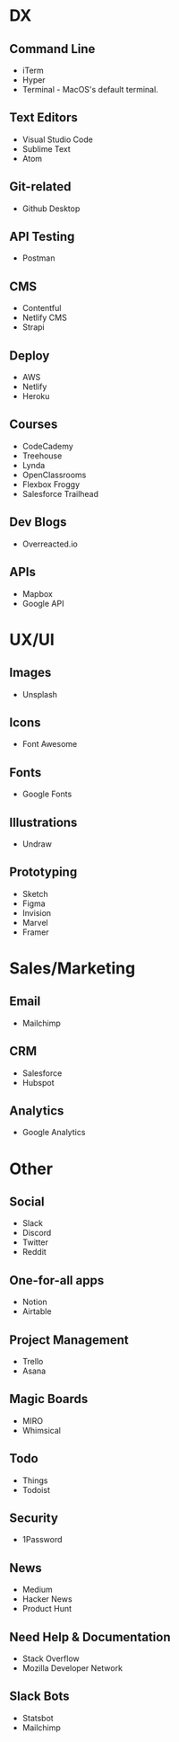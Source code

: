 # DX

## Command Line

- iTerm
- Hyper
- Terminal - MacOS's default terminal.

## Text Editors

- Visual Studio Code
- Sublime Text
- Atom

## Git-related

- Github Desktop

## API Testing

- Postman

## CMS

- Contentful
- Netlify CMS
- Strapi

## Deploy

- AWS
- Netlify
- Heroku

## Courses

- CodeCademy
- Treehouse
- Lynda
- OpenClassrooms
- Flexbox Froggy
- Salesforce Trailhead

## Dev Blogs

- Overreacted.io

## APIs

- Mapbox
- Google API

# UX/UI

## Images

- Unsplash

## Icons

- Font Awesome

## Fonts

- Google Fonts

## Illustrations

- Undraw

## Prototyping

- Sketch
- Figma
- Invision
- Marvel
- Framer

# Sales/Marketing

## Email

- Mailchimp

## CRM

- Salesforce
- Hubspot

## Analytics

- Google Analytics

# Other

## Social

- Slack
- Discord
- Twitter
- Reddit

## One-for-all apps

- Notion
- Airtable

## Project Management

- Trello
- Asana

## Magic Boards

- MIRO
- Whimsical

## Todo

- Things
- Todoist

## Security

- 1Password

## News

- Medium
- Hacker News
- Product Hunt

## Need Help & Documentation

- Stack Overflow
- Mozilla Developer Network

## Slack Bots

- Statsbot
- Mailchimp
